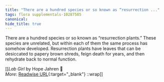 ```yaml
---
title: "There are a hundred species or so known as “resurrection ..."
tags: flora supplementals-10287585
canonical: 
hide_title: true
---
```


There are a hundred species or so known as “resurrection plants.” These species are unrelated, but within each of them the same process has somehow developed. Resurrection plants have leaves that can be desiccated to papery brown shreds, feign death for years, and then rehydrate back to normal function.


[[<cite>_Lab Girl_</cite> by Hope Jahren 📕<br>
_More_: [Readwise URL](https://readwise.io/open/396905810){:target="_blank"}
::wrap]]